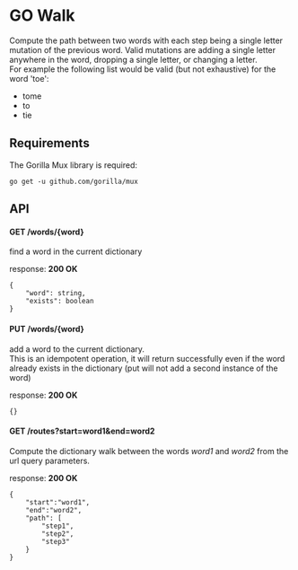 # GO Walk
Compute the path between two words with each step being a single letter mutation of the previous word. 
Valid mutations are adding a single letter anywhere in the word, dropping a single letter, or changing a letter.  
For example the following list would be valid (but not exhaustive) for the word 'toe': 
 * tome
 * to
 * tie

## Requirements
The Gorilla Mux library is required: 
   
    go get -u github.com/gorilla/mux 
    
    
## API

#### GET /words/{word}
find a word in the current dictionary

response: **200 OK**

    {
        "word": string,
        "exists": boolean
    }

#### PUT /words/{word}
add a word to the current dictionary.  
This is an idempotent operation, it will return successfully even if the word already exists in the dictionary (put 
will not add a second instance of the word)

response: **200 OK**

    {}
 
#### GET /routes?start=word1&end=word2
Compute the dictionary walk between the words _word1_ and _word2_ from the url query parameters.

response: **200 OK**

    {
        "start":"word1",
        "end":"word2",
        "path": [
            "step1",
            "step2",
            "step3"
        }
    }
 
 